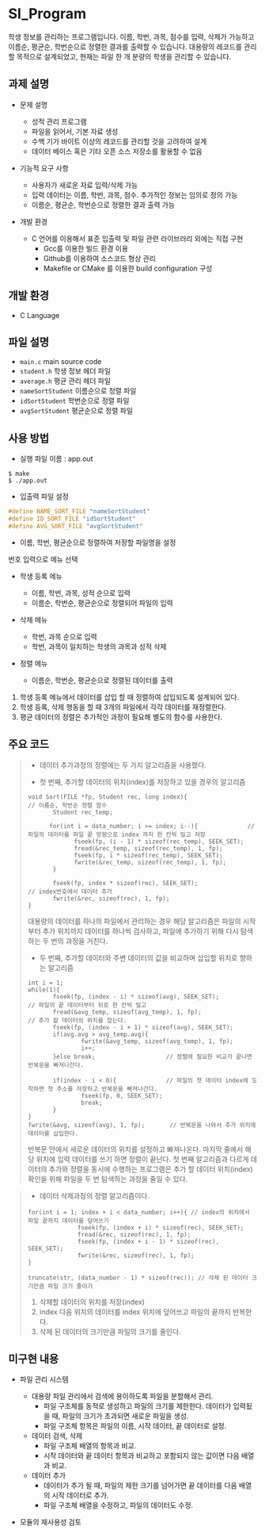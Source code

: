 # SI_Program 
학생 정보를 관리하는 프로그램입니다. 이름, 학번, 과목, 점수를 입력, 삭제가 가능하고 이름순, 평균순, 학번순으로 정렬한 결과를 출력할 수 있습니다.
대용량의 레코드를 관리할 목적으로 설계되었고, 현재는 파일 한 개 분량의 학생을 관리할 수 있습니다.


## 과제 설명
+ 문제 설명
  + 성적 관리 프로그램
  + 파일을 읽어서, 기본 자료 생성
  + 수백 기가 바이트 이상의 레코드를 관리할 것을 고려하여 설계
  + 데이터 베이스 혹은 기타 오픈 소스 저장소를 활용할 수 없음


+ 기능적 요구 사항
  + 사용자가 새로운 자료 입력/삭제 가능
  + 입력 데이터는 이름, 학번, 과목, 점수. 추가적인 정보는 임의로 정의 가능
  + 이름순, 평균순, 학번순으로 정렬한 결과 출력 가능


+ 개발 환경
  + C 언어를 이용해서 표준 입출력 및 파일 관련 라이브러리 외에는 직접 구현
    + Gcc를 이용한 빌드 환경 이용
    + Github를 이용하여 소스코드 형상 관리
    + Makefile or CMake 를 이용한 build configuration 구성


## 개발 환경
 + C Language


## 파일 설명
+ `main.c` main source code
+ `student.h` 학생 정보 헤더 파일
+ `average.h` 평균 관리 헤더 파일
+ `nameSortStudent` 이름순으로 정렬 파일
+ `idSortStudent` 학번순으로 정렬 파일
+ `avgSortStudent` 평균순으로 정렬 파일


## 사용 방법

+ 실행 파일 이름 : app.out
```
$ make
$ ./app.out
```

+ 입출력 파일 설정
```c
#define NAME_SORT_FILE "nameSortStudent"
#define ID_SORT_FILE "idSortStudent"
#define AVG_SORT_FILE "avgSortStudent"
```
  + 이름, 학번, 평균순으로 정렬하여 저장할 파일명을 설정

번호 입력으로 메뉴 선택
+ 학생 등록 메뉴
  + 이름, 학번, 과목, 성적 순으로 입력
  + 이름순, 학번순, 평균순으로 정렬되어 파일의 입력

+ 삭제 메뉴
  + 학번, 과목 순으로 입력
  + 학번, 과목이 일치하는 학생의 과목과 성적 삭제

+ 정렬 메뉴
  + 이름순, 학번순, 평균순으로 정렬된 데이터를 출력

1. 학생 등록 메뉴에서 데이터를 삽입 할 때 정렬하여 삽입되도록 설계되어 있다.
2. 학생 등록, 삭제 행동을 할 때 3개의 파일에서 각각 데이터를 재정렬한다.
3. 평균 데이터의 정렬은 추가적인 과정이 필요해 별도의 함수를 사용한다.


## 주요 코드

> + 데이터 추가과정의 정렬에는 두 가지 알고리즘을 사용했다.
>
> + 첫 번째, 추가할 데이터의 위치(index)를 저장하고 있을 경우의 알고리즘
> ```
> void Sort(FILE *fp, Student rec, long index){                   // 이름순, 학번순 정렬 함수
>        Student rec_temp;
>
>       for(int i = data_number; i >= index; i--){              // 파일의 데이터를 파일 끝 방향으로 index 까지 한 칸씩 밀고 저장
>              fseek(fp, (i - 1) * sizeof(rec_temp), SEEK_SET);
>              fread(&rec_temp, sizeof(rec_temp), 1, fp);
>              fseek(fp, i * sizeof(rec_temp), SEEK_SET);
>              fwrite(&rec_temp, sizeof(rec_temp), 1, fp);
>        }
>
>        fseek(fp, index * sizeof(rec), SEEK_SET);               // index번호에서 데이터 추가
>        fwrite(&rec, sizeof(rec), 1, fp);
> }
> ```
> 대용량의 데이터를 하나의 파일에서 관리하는 경우 해당 알고리즘은 파일의 시작부터 추가 위치까지 데이터를 하나씩 검사하고, 파일에 추가하기 위해 다시 탐색하는 두 번의 과정을 거친다.
> 
> + 두 번째, 추가할 데이터와 주변 데이터의 값을 비교하며 삽입할 위치로 향하는 알고리즘
> ```
> int i = 1;
> while(1){
>        fseek(fp, (index - i) * sizeof(avg), SEEK_SET);         // 파일의 끝 데이터부터 뒤로 한 칸씩 밀고
>        fread(&avg_temp, sizeof(avg_temp), 1, fp);              // 추가 할 데이터의 위치를 잡는다.
>        fseek(fp, (index - i + 1) * sizeof(avg), SEEK_SET);
>        if(avg.avg > avg_temp.avg){
>                fwrite(&avg_temp, sizeof(avg_temp), 1, fp);
>                i++;
>        }else break;                    // 정렬에 필요한 비교가 끝나면 반복문을 빠져나간다.
>        
>        if(index - i < 0){              // 파일의 첫 데이터 index에 도착하면 첫 주소를 저장하고 반복문을 빠져나간다.
>                fseek(fp, 0, SEEK_SET);
>                break;
>        }
> }
> fwrite(&avg, sizeof(avg), 1, fp);       // 반복문을 나와서 추가 위치에 데이터를 삽입한다.
> ```
> 반복문 안에서 새로운 데이터의 위치를 설정하고 빠져나온다.
> 마지막 줄에서 해당 위치에 입력 데이터를 쓰기 하면 정렬이 끝난다.
> 첫 번째 알고리즘과 다르게 데이터의 추가와 정렬을 동시에 수행하는 프로그램은 추가 할 데이터 위치(index) 확인을 위해 파일을 두 번 탐색하는 과정을 줄일 수 있다.


> + 데이터 삭제과정의 정렬 알고리즘이다.
> ```
> for(int i = 1; index + i < data_number; i++){ // index의 위치에서 파일 끝까지 데이터를 덮어쓰기
>               fseek(fp, (index + i) * sizeof(rec), SEEK_SET);
>               fread(&rec, sizeof(rec), 1, fp);
>               fseek(fp, (index + i - 1) * sizeof(rec), SEEK_SET);
>               fwrite(&rec, sizeof(rec), 1, fp);
> }
>
> truncate(str, (data_number - 1) * sizeof(rec)); // 삭제 된 데이터 크기만큼 파일 크기 줄이기
> ```
> 1. 삭제할 데이터의 위치를 저장(index)
> 2. index 다음 위치의 데이터를 index 위치에 덮어쓰고 파일의 끝까지 반복한다.
> 3. 삭제 된 데이터의 크기만큼 파일의 크기를 줄인다.


## 미구현 내용
+ 파일 관리 시스템
  + 대용량 파일 관리에서 검색에 용이하도록 파일을 분할해서 관리.
    + 파일 구조체를 동적로 생성하고 파일의 크기를 제한한다. 데이터가 입력됬을 때, 파일의 크기가 초과되면 새로운 파일을 생성.
    + 파일 구조체 항목은 파일의 이름, 시작 데이터, 끝 데이터로 설정.
  + 데이터 검색, 삭제
    + 파일 구조체 배열의 항목과 비교.
    + 시작 데이터와 끝 데이터 항목과 비교하고 포함되지 않는 값이면 다음 배열과 비교.
  + 데이터 추가
    + 데이터가 추가 될 때, 파일의 제한 크기를 넘어가면 끝 데이터를 다음 배열의 시작 데이터로 추가.
    + 파일 구조체 배열을 수정하고, 파일의 데이터도 수정.
    
+ 모듈의 재사용성 검토
